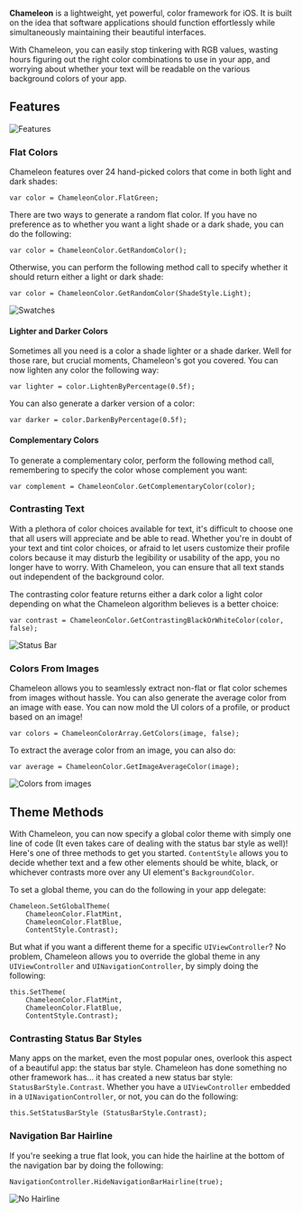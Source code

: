 **Chameleon** is a lightweight, yet powerful, color framework for iOS. It is 
built on the idea that software applications should function effortlessly while
simultaneously maintaining their beautiful interfaces.

With Chameleon, you can easily stop tinkering with RGB values, wasting hours 
figuring out the right color combinations to use in your app, and worrying 
about whether your text will be readable on the various background colors of 
your app. 

## Features

![Features](http://i.imgur.com/BCSA9Ez.png)

### Flat Colors

Chameleon features over 24 hand-picked colors that come in both light and 
dark shades:

    var color = ChameleonColor.FlatGreen;

There are two ways to generate a random flat color. If you have no preference 
as to whether you want a light shade or a dark shade, you can do the following:

    var color = ChameleonColor.GetRandomColor();

Otherwise, you can perform the following method call to specify whether it 
should return either a light or dark shade:

    var color = ChameleonColor.GetRandomColor(ShadeStyle.Light);


![Swatches](http://i.imgur.com/Hs8ICtJ.png)

#### Lighter and Darker Colors

Sometimes all you need is a color a shade lighter or a shade darker. 
Well for those rare, but crucial moments, Chameleon's got you covered. 
You can now lighten any color the following way:

    var lighter = color.LightenByPercentage(0.5f);

You can also generate a darker version of a color:

    var darker = color.DarkenByPercentage(0.5f);

#### Complementary Colors

To generate a complementary color, perform the following method call, 
remembering to specify the color whose complement you want:

    var complement = ChameleonColor.GetComplementaryColor(color);

### Contrasting Text

With a plethora of color choices available for text, it's difficult to choose 
one that all users will appreciate and be able to read. Whether you're in doubt 
of your text and tint color choices, or afraid to let users customize their 
profile colors because it may disturb the legibility or usability of the app, 
you no longer have to worry. With Chameleon, you can ensure that all text 
stands out independent of the background color.

The contrasting color feature returns either a dark color a light color 
depending on what the Chameleon algorithm believes is a better choice:

    var contrast = ChameleonColor.GetContrastingBlackOrWhiteColor(color, false);

![Status Bar](http://s29.postimg.org/i1syd7bkn/Contrast.gif)

### Colors From Images

Chameleon allows you to seamlessly extract non-flat or flat color schemes from 
images without hassle. You can also generate the average color from an image with 
ease. You can now mold the UI colors of a profile, or product based on an image!

    var colors = ChameleonColorArray.GetColors(image, false);

To extract the average color from an image, you can also do:

    var average = ChameleonColor.GetImageAverageColor(image);

![Colors from images](http://i.imgur.com/6JjFzHo.png)

## Theme Methods

With Chameleon, you can now specify a global color theme with simply one line 
of code (It even takes care of dealing with the status bar style as well)! 
Here's one of three methods to get you started. `ContentStyle` allows you to 
decide whether text and a few other elements should be white, black, or 
whichever contrasts more over any UI element's `BackgroundColor`. 

To set a global theme, you can do the following in your app delegate:

    Chameleon.SetGlobalTheme(
		ChameleonColor.FlatMint,
        ChameleonColor.FlatBlue,
		ContentStyle.Contrast);

But what if you want a different theme for a specific `UIViewController`? No 
problem, Chameleon allows you to override the global theme in any 
`UIViewController` and `UINavigationController`, by simply doing the following:

    this.SetTheme(
		ChameleonColor.FlatMint,
        ChameleonColor.FlatBlue,
		ContentStyle.Contrast);

### Contrasting Status Bar Styles

Many apps on the market, even the most popular ones, overlook this aspect of 
a beautiful app: the status bar style. Chameleon has done something no other 
framework has... it has created a new status bar style: 
`StatusBarStyle.Contrast`. Whether you have a `UIViewController` embedded in 
a `UINavigationController`, or not, you can do the following:

    this.SetStatusBarStyle (StatusBarStyle.Contrast);

### Navigation Bar Hairline

If you're seeking a true flat look, you can hide the hairline at the bottom 
of the navigation bar by doing the following: 

    NavigationController.HideNavigationBarHairline(true);
	
![No Hairline](http://i.imgur.com/tjwx53y.png)
